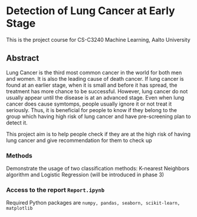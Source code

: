 # Detection of Lung Cancer at Early Stage

This is the project course for CS-C3240 Machine Learning, Aalto University

## Abstract

Lung Cancer is the third most common cancer in the world for both men and women. It is also the leading cause of death cancer. If lung cancer is found at an earlier stage, when it is small and before it has spread, the treatment has more chance to be successful. However, lung cancer do not usually appear until the disease is at an advanced stage. Even when lung cancer does cause symtomps, people usually ignore it or not treat it seriously. Thus, it is beneficial for people to know if they belong to the group which having high risk of lung cancer and have pre-screening plan to detect it.

This project aim is to help people check if they are at the high risk of having lung cancer and give recommendation for them to check up

### Methods

Demonstrate the usage of two classification methods: K-nearest Neighbors algorithm and Logistic Regression (will be introduced in phase 3)

###  Access to the report `Report.ipynb`
Required Python packages are `numpy, pandas, seaborn, scikit-learn, matplotlib`

